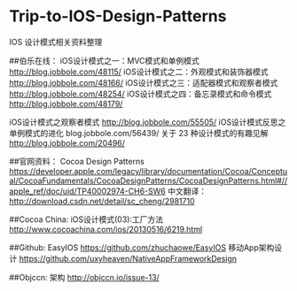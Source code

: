 # Trip-to-IOS-Design-Patterns
IOS 设计模式相关资料整理

##伯乐在线：
iOS设计模式之一：MVC模式和单例模式
http://blog.jobbole.com/48115/
iOS设计模式之二：外观模式和装饰器模式
http://blog.jobbole.com/48166/
iOS设计模式之三：适配器模式和观察者模式
http://blog.jobbole.com/48254/
iOS设计模式之四：备忘录模式和命令模式
http://blog.jobbole.com/48179/

iOS设计模式之观察者模式
http://blog.jobbole.com/55505/
iOS设计模式反思之单例模式的进化
blog.jobbole.com/56439/
关于 23 种设计模式的有趣见解
http://blog.jobbole.com/20496/

##官网资料：
Cocoa Design Patterns 
https://developer.apple.com/legacy/library/documentation/Cocoa/Conceptual/CocoaFundamentals/CocoaDesignPatterns/CocoaDesignPatterns.html#//apple_ref/doc/uid/TP40002974-CH6-SW6
中文翻译：
http://download.csdn.net/detail/sc_cheng/2981710

##Cocoa China:
iOS设计模式(03):工厂方法
http://www.cocoachina.com/ios/20130516/6219.html

##Github:
EasyIOS
https://github.com/zhuchaowe/EasyIOS
移动App架构设计
https://github.com/uxyheaven/NativeAppFrameworkDesign

##Objccn:
架构
http://objccn.io/issue-13/



